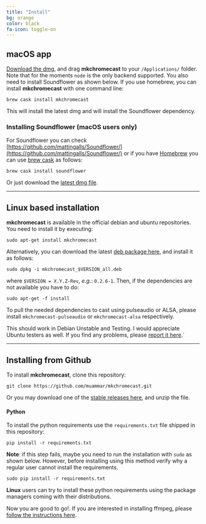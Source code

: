 ```yaml
---
title: "Install"
bg: orange
color: black
fa-icon: toggle-on
---
```


## macOS app

[Download the dmg](#download), and drag **mkchromecast** to your
`/Applications/` folder.  Note that for the moments `node` is the only backend
supported. You also need to install Soundflower as shown below. If you use
homebrew, you can install **mkchromecast** with one command line:

```
brew cask install mkchromecast
```

This will install the latest dmg and will install the Soundflower dependency.

### Installing Soundflower (macOS users only)

For Soundflower you can check
[https://github.com/mattingalls/Soundflower/](https://github.com/mattingalls/Soundflower/)
or if you have [Homebrew](http://brew.sh/) you can use [brew
cask](https://caskroom.github.io/) as follows:

```
brew cask install soundflower
```

Or just download the [latest dmg
file](https://github.com/mattingalls/Soundflower/releases/latest).

-------------------------

## Linux based installation

**mkchromecast** is available in the official debian and ubuntu repositories.
You need to install it by executing:

```
sudo apt-get install mkchromecast
```

Alternatively, you can download the latest [deb package here](#download), and install it as follows:

```
sudo dpkg -i mkchromecast_$VERSION_all.deb
```

where `$VERSION = X.Y.Z-Rev`, _e.g._: `0.2.6-1`. Then, if the dependencies are
not available you have to do:

```
sudo apt-get -f install
```

To pull the needed dependencies to cast using pulseaudio or ALSA, please
install `mkchromecast-pulseaudio` or `mkchromecast-alsa` respectively.

This should work in Debian Unstable and Testing. I would appreciate Ubuntu
testers as well. If you find any problems, please [report it
here](https://github.com/muammar/mkchromecast/issues).`

-------------------------

## Installing from Github

To install **mkchromecast**, clone this repository:

```
git clone https://github.com/muammar/mkchromecast.git
```

Or you may download one of the [stable releases
here](https://github.com/muammar/mkchromecast/releases), and unzip the file.

#### Python

To install the python requirements use the `requirements.txt` file shipped in
this repository:

```
pip install -r requirements.txt
```

**Note**: if this step fails, maybe you need to run the installation with
`sudo` as shown below. However, before installing using this method verify why
a regular user cannot install the requirements.

```
sudo pip install -r requirements.txt
```

**Linux** users can try to install these python requirements using the package
managers coming with their distributions.

Now you are good to go!. If you are interested in installing ffmpeg, please
[follow the instructions here](https://github.com/muammar/mkchromecast/#ffmpeg).

